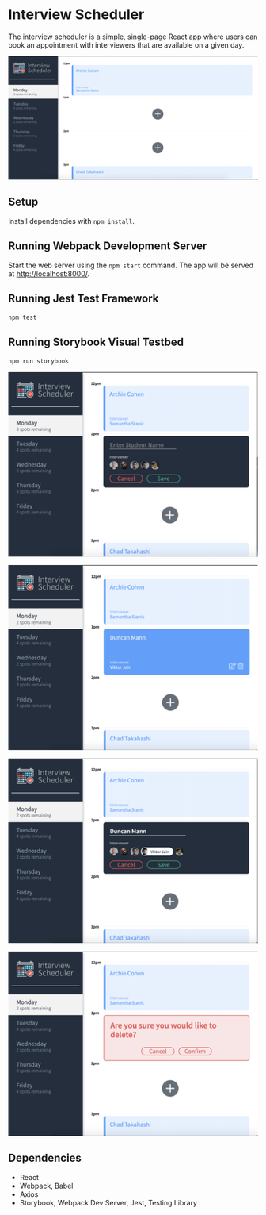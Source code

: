 # Interview Scheduler 

The interview scheduler is a simple, single-page React app where users can book an appointment with interviewers that are available on a given day. 

![Screenshot1](https://github.com/duncan-mann/scheduler/blob/master/screenshots/Screen%20Shot%202019-11-06%20at%2012.33.39%20PM.png?raw=true)

## Setup

Install dependencies with `npm install`.

## Running Webpack Development Server


Start the web server using the ```npm start``` command. The app will be served at <http://localhost:8000/>.



## Running Jest Test Framework

```
npm test
```

## Running Storybook Visual Testbed

```sh
npm run storybook
```



![Screenshot2](https://github.com/duncan-mann/scheduler/blob/master/screenshots/Screen%20Shot%202019-11-06%20at%2012.48.07%20PM.png?raw=true)

![Screenshot3](https://github.com/duncan-mann/scheduler/blob/master/screenshots/Screen%20Shot%202019-11-06%20at%2012.48.50%20PM.png?raw=true)

![Screenshot4](https://github.com/duncan-mann/scheduler/blob/master/screenshots/Screen%20Shot%202019-11-06%20at%2012.49.50%20PM.png?raw=true)

![Screenshot5](https://github.com/duncan-mann/scheduler/blob/master/screenshots/Screen%20Shot%202019-11-06%20at%2012.50.18%20PM.png?raw=true)


## Dependencies

- React
- Webpack, Babel
- Axios
- Storybook, Webpack Dev Server, Jest, Testing Library

